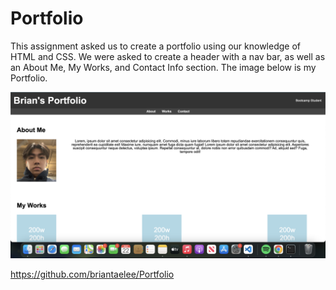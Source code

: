 # Portfolio
This assignment asked us to create a portfolio using our knowledge of HTML and CSS. We were asked to create a header with a nav bar, as well as an About Me, My Works, and Contact Info section. The image below is my Portfolio. 

![The text "Show Resources" appears below an article titled "Building Responsive Layouts."](./assets/css/images/Screen%20Shot%202023-08-22%20at%2011.37.57%20PM.png) 

https://github.com/briantaelee/Portfolio